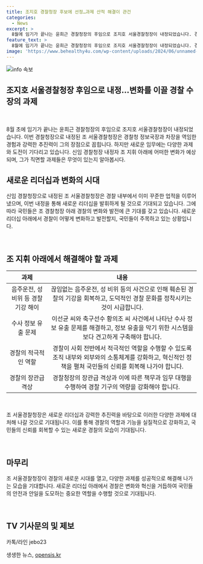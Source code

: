 ```yaml
---
title: 조지호 경찰청장 후보에 선정…과제 산적 해결이 관건
categories:
  - News
excerpt: >
  8월에 임기가 끝나는 윤희근 경찰청장의 후임으로 조지호 서울경찰청장이 내정되었습니다. 경찰대 6기 출신으로 경찰청 정보국장과 차장 경력을 지닌 조 청장은 음주운전과 성 비위 등 경찰 내부 문제를 해결해야 할 과제가 많습니다. 강력한 추진력과 조직 장악력을 바탕으로 최대한 빠른 시일 내에 이러한 문제들을 해결할 것으로 보입니다. 또한, 국민의 지지를 받기 위해 적극적인 소통이 필요하며, 경찰의 장관급 격상도 이를 위한 중요한 과제로 지목되었습니다.
feature_text: >
  8월에 임기가 끝나는 윤희근 경찰청장의 후임으로 조지호 서울경찰청장이 내정되었습니다. 경찰대 6기 출신으로 경찰청 정보국장과 차장 경력을 지닌 조 청장은 음주운전과 성 비위 등 경찰 내부 문제를 해결해야 할 과제가 많습니다. 강력한 추진력과 조직 장악력을 바탕으로 최대한 빠른 시일 내에 이러한 문제들을 해결할 것으로 보입니다. 또한, 국민의 지지를 받기 위해 적극적인 소통이 필요하며, 경찰의 장관급 격상도 이를 위한 중요한 과제로 지목되었습니다.
image: 'https://www.behealthy4u.com/wp-content/uploads/2024/06/unnamed-file.png'
---
```


<p><img src="https://www.behealthy4u.com/wp-content/uploads/2024/06/unnamed-file.png" alt="info 속보" /></p>

<h2>조지호 서울경찰청장 후임으로 내정...변화를 이끌 경찰 수장의 과제</h2>

<p data-ke-size="size16">&nbsp;</p>

<p data-ke-size="size16">8월 초에 임기가 끝나는 윤희근 경찰청장의 후임으로 조지호 서울경찰청장이 내정되었습니다. 이번 경찰청장으로 내정된 조 서울경찰청장은 경찰청 정보국장과 차장을 역임한 경험과 강력한 추진력이 그의 장점으로 꼽힙니다. 하지만 새로운 임무에는 다양한 과제와 도전이 기다리고 있습니다. 신임 경찰청장 내정자 조 지휘 아래에 어떠한 변화가 예상되며, 그가 직면할 과제들은 무엇이 있는지 알아봅시다.</p>

<h2 data-ke-size="size26">새로운 리더십과 변화의 시대</h2>

<p data-ke-size="size16">신임 경찰청장으로 내정된 조 서울경찰청장은 경찰 내부에서 이미 꾸준한 업적을 이루어냈으며, 이번 내정을 통해 새로운 리더십을 발휘하게 될 것으로 기대되고 있습니다. 그에 따라 국민들은 조 경찰청장 아래 경찰의 변화와 발전에 큰 기대를 갖고 있습니다. 새로운 리더십 아래에서 경찰이 어떻게 변화하고 발전할지, 국민들이 주목하고 있는 상황입니다.</p>

<p data-ke-size="size16">&nbsp;</p>

<h2 data-ke-size="size26">조 지휘 아래에서 해결해야 할 과제</h2>

<table>
<thead>
<tr>
<th style="text-align: center;"><b>과제</b></th>
<th style="text-align: center;"><b>내용</b></th>
</tr>
</thead>
<tbody>
<tr>
<td style="text-align: center;">음주운전, 성 비위 등 경찰 기강 해이</td>
<td style="text-align: center;">끊임없는 음주운전, 성 비위 등의 사건으로 인해 훼손된 경찰의 기강을 회복하고, 도덕적인 경찰 문화를 정착시키는 것이 시급합니다.</td>
</tr>
<tr>
<td style="text-align: center;">수사 정보 유출 문제</td>
<td style="text-align: center;">이선균 씨와 축구선수 황의조 씨 사건에서 나타난 수사 정보 유출 문제를 해결하고, 정보 유출을 막기 위한 시스템을 보다 견고하게 구축해야 합니다.</td>
</tr>
<tr>
<td style="text-align: center;">경찰의 적극적인 역할</td>
<td style="text-align: center;">경찰이 사회 전반에서 적극적인 역할을 수행할 수 있도록 조직 내부와 외부와의 소통체계를 강화하고, 혁신적인 정책을 펼쳐 국민들의 신뢰를 회복해 나가야 합니다.</td>
</tr>
<tr>
<td style="text-align: center;">경찰의 장관급 격상</td>
<td style="text-align: center;">경찰청장의 장관급 격상과 이에 따른 책무과 임무 대행을 수행하여 경찰 기구의 역량을 강화해야 합니다.</td>
</tr>
</tbody>
</table>

<p data-ke-size="size16">&nbsp;</p>

<p data-ke-size="size16">조 서울경찰청장은 새로운 리더십과 강력한 추진력을 바탕으로 이러한 다양한 과제에 대처해 나갈 것으로 기대됩니다. 이를 통해 경찰의 역할과 기능을 실질적으로 강화하고, 국민들의 신뢰를 회복할 수 있는 새로운 경찰의 모습이 기대됩니다.</p>

<p data-ke-size="size16">&nbsp;</p>

<h2 data-ke-size="size26">마무리</h2>

<p data-ke-size="size16">조 서울경찰청장이 경찰의 새로운 시대를 열고, 다양한 과제를 성공적으로 해결해 나가는 모습을 기대합니다. 새로운 리더십 아래에서 경찰은 변화와 혁신을 거듭하여 국민들의 안전과 안일을 도모하는 중요한 역할을 수행할 것으로 기대됩니다.</p>

<p data-ke-size="size16">&nbsp;</p>

<h2 data-ke-size="size26">TV 기사문의 및 제보</h2>

<p data-ke-size="size16">카톡/라인 jebo23</p>
생생한 뉴스, <a href="https://opensis.kr" rel="dofollow">opensis.kr</a>


